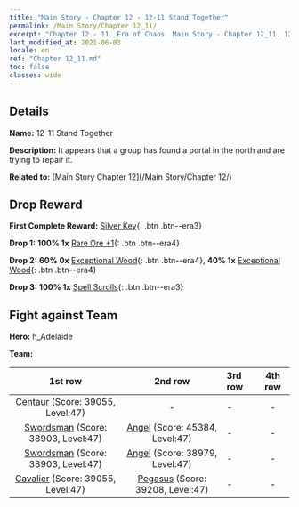 ```yaml
---
title: "Main Story - Chapter 12 - 12-11 Stand Together"
permalink: /Main Story/Chapter 12_11/
excerpt: "Chapter 12 - 11. Era of Chaos  Main Story - Chapter 12_11. 12-11 Stand Together"
last_modified_at: 2021-06-03
locale: en
ref: "Chapter 12_11.md"
toc: false
classes: wide
---
```


## Details

 **Name:** 12-11 Stand Together

 **Description:** It appears that a group has found a portal in the north and are trying to repair it.

 **Related to:** [Main Story Chapter 12](/Main Story/Chapter 12/)

## Drop Reward

 **First Complete Reward:** [Silver Key](/Items/con_693/){: .btn .btn--era3}

 **Drop 1:** **100% 1x** [Rare Ore +1](/Items/mat_40/){: .btn .btn--era4}

 **Drop 2:** **60% 0x** [Exceptional Wood](/Items/mat_34/){: .btn .btn--era4}, **40% 1x** [Exceptional Wood](/Items/mat_34/){: .btn .btn--era4}

 **Drop 3:** **100% 1x** [Spell Scrolls](/Items/con_694/){: .btn .btn--era3}


## Fight against Team
 **Hero:** h_Adelaide

 **Team:**


  | 1st row | 2nd row | 3rd row | 4th row |
  |:----:|:----:|:----|:----:|
  | [Centaur](/units/Centaur/) (Score: 39055, Level:47)  | - | - | - |
  | [Swordsman](/units/Swordsman/) (Score: 38903, Level:47)  | [Angel](/units/Angel/) (Score: 45384, Level:47)  | - | - |
  | [Swordsman](/units/Swordsman/) (Score: 38903, Level:47)  | [Angel](/units/Angel/) (Score: 38979, Level:47)  | - | - |
  | [Cavalier](/units/Cavalier/) (Score: 39055, Level:47)  | [Pegasus](/units/Pegasus/) (Score: 39208, Level:47)  | - | - |


